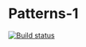 # Patterns-1
[![Build status](https://ci.appveyor.com/api/projects/status/74vvc1gjg9ub8b8t?svg=true)](https://ci.appveyor.com/project/Lisenko89/patterns-1)
